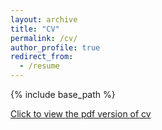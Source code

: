 ```yaml
---
layout: archive
title: "CV"
permalink: /cv/
author_profile: true
redirect_from:
  - /resume
---
```


{% include base_path %}



<a href="../CV_Songyang WANG_UPCite_UTC_SHU.pdf" target="_blank">Click to view the pdf version of cv</a>


